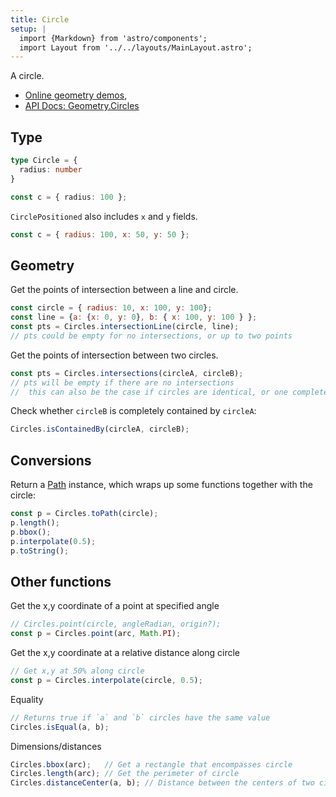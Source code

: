 ```yaml
---
title: Circle
setup: |
  import {Markdown} from 'astro/components';
  import Layout from '../../layouts/MainLayout.astro';
---
```


A circle.

* [Online geometry demos](https://clinth.github.io/ixfx-demos/geometry/), 
* [API Docs: Geometry.Circles](https://clinth.github.io/ixfx/modules/Geometry.Circles.html)

## Type

```typescript
type Circle = {
  radius: number
}

const c = { radius: 100 };
```

`CirclePositioned` also includes `x` and `y` fields.

```js
const c = { radius: 100, x: 50, y: 50 };
```

## Geometry

Get the points of intersection between a line and circle. 

```js
const circle = { radius: 10, x: 100, y: 100};
const line = {a: {x: 0, y: 0}, b: { x: 100, y: 100 } };
const pts = Circles.intersectionLine(circle, line);
// pts could be empty for no intersections, or up to two points
```

Get the points of intersection between two circles.

```js
const pts = Circles.intersections(circleA, circleB);
// pts will be empty if there are no intersections
//  this can also be the case if circles are identical, or one completely encloses the other
```

Check whether `circleB` is completely contained by `circleA`:

```js
Circles.isContainedBy(circleA, circleB);
```

## Conversions

Return a [Path](path) instance, which wraps up some functions together with the circle:

```js
const p = Circles.toPath(circle);
p.length();
p.bbox();
p.interpolate(0.5);
p.toString();
```

## Other functions

Get the x,y coordinate of a point at specified angle

```js
// Circles.point(circle, angleRadian, origin?);
const p = Circles.point(arc, Math.PI);
```

Get the x,y coordinate at a relative distance along circle

```js
// Get x,y at 50% along circle
const p = Circles.interpolate(circle, 0.5);
```

Equality

```js
// Returns true if `a` and `b` circles have the same value
Circles.isEqual(a, b);
```

Dimensions/distances

```js
Circles.bbox(arc);   // Get a rectangle that encompasses circle
Circles.length(arc); // Get the perimeter of circle
Circles.distanceCenter(a, b); // Distance between the centers of two circle 
```

